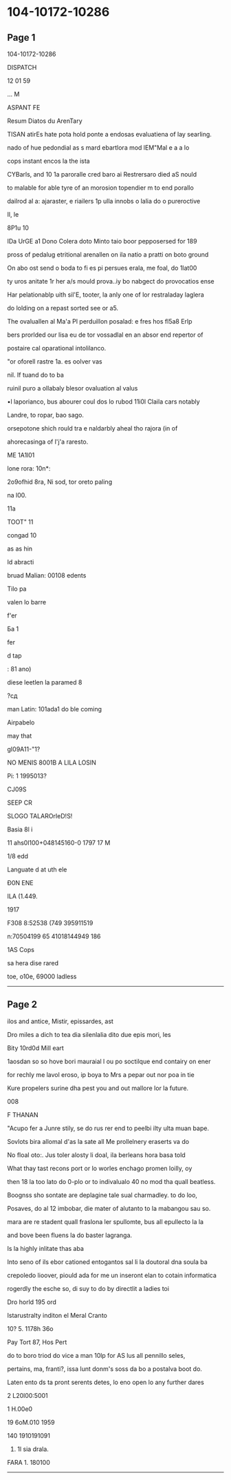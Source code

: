 # 104-10172-10286

## Page 1

104-10172-10286

DISPATCH

12 01 59

... M

ASPANT FE

Resum Diatos du ArenTary

TISAN atirEs hate pota hold ponte a endosas evaluatiena of lay searling.

nado of hue pedondial as s mard ebartlora mod lEM"Mal e a a lo

cops instant encos la the ista

CYBarls, and 10 1a paroralle cred baro ai Restrersaro died aS nould

to malable for able tyre of an morosion topendier m to end porallo

dailrod al a: ajaraster, e riailers 1p ulla innobs o lalia do o pureroctive

Il, le

8P1u 10

IDa UrGE a1 Dono Colera doto Minto taio boor pepposersed for 189

pross of pedalug etritional arenallen on ila natio a pratti on boto ground

On abo ost send o boda to fi es pi persues erala, me foal, do 1lat00

ty uros anitate 1r her a/s mould prova..iy bo nabgect do provocatios ense

Har pelationablp uith sil'E, tooter, la anly one of lor restraladay laglera

do lolding on a repast sorted see or a5.

The ovaluallen al Ma'a Pl perduillon posalad: e fres hos fl5a8 Erlp

bers prorlded our lisa eu de tor vossadlal en an absor end repertor of

postaire cal oparational intolilanco.

"or oforell rastre 1a. es oolver vas

nil. If tuand do to ba

ruinil puro a ollabaly blesor ovaluation al valus

•l laporianco, bus abourer coul dos lo rubod 11i0l Claila cars notably

Landre, to ropar, bao sago.

orsepotone shich rould tra e naldarbly aheal tho rajora (in of

ahorecasinga of l'j'a raresto.

ME 1A1l01

lone rora: 10n*:

2o9ofhid 8ra, Ni sod, tor oreto paling

na l00.

11a

TOOT" 11

congad 10

as as hin

Id abracti

bruad Malian: 00108 edents

Tilo pa

valen lo barre

f'er

Ба 1

fer

d tap

: 81 ano)

diese leetlen la paramed 8

?сд

man Latin: 101ada1 do ble coming

Airpabelo

may that

gI09A11-"1?

NO MENIS 8001B A LILA LOSIN

Pi: 1 1995013?

CJ09S

SEEP CR

SLOGO TALAROrIeD!S!

Basia 8l i

11 ahs0l100+048145160-0 1797 17 M

1/8 edd

Languate d at uth ele

Đ0N ENE

ILA (1.449.

1917

F308 8:52538 (749 395911519

n:70504199 65 41018144949 186

1AS Cops

sa hera dise rared

toe, o10e, 69000 ladless

---

## Page 2

ilos and antice, Mistir, epissardes, ast

Dro miles a dich to tea dia silenlalia dito due epis mori, les

Bity 10rd0d Mill eart

1aosdan so so hove bori mauraial l ou po soctilque end contairy on ener

for rechly me lavol eroso, ip boya to Mrs a pepar out nor poa in tie

Kure propelers surine dha pest you and out mallore lor la future.

008

F THANAN

"Acupo fer a Junre stily, se do rus rer end to peelbi ilty ulta muan bape.

Sovlots bira allomal d'as la sate all Me prollelnery eraserts va do

No floal oto:. Jus toler alosty li doal, ila berleans hora basa told

What thay tast recons port or lo worles enchago promen loilly, oy

then 18 la too lato do 0-plo or to indivalualo 40 no mod tha quall beatless.

Boognss sho sontate are deplagine tale sual charmadley. to do loo,

Posaves, do al 12 imbobar, die mater of alutanto to la mabangou sau so.

mara are re stadent quall fraslona ler spullomte, bus all epullecto la la

and bove been fluens la do baster lagranga.

Is la highly inlitate thas aba

Into seno of ils ebor cationed entogantos sal li la doutoral dna soula ba

crepoledo lioover, piould ada for me un inseront elan to cotain informatica

rogerdly the esche so, di suy to do by directlit a ladies toi

Dro horld 195 ord

Istarustralty inditon el Meral Cranto

10? 5. 1178h 36o

Pay Tort 87, Hos Pert

do to boro triod do vice a man 10lp for AS lus all pennillo seles,

pertains, ma, franti?, issa lunt donm's soss da bo a postalva boot do.

Laten ento ds ta pront serents detes, lo eno open lo any further dares

2 L20l00:5001

1 H.00e0

19 6oM.010 1959

140 1910191091

1. 1l sia drala.

FARA 1. 180100

---

